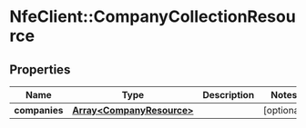 # NfeClient::CompanyCollectionResource

## Properties
Name | Type | Description | Notes
------------ | ------------- | ------------- | -------------
**companies** | [**Array&lt;CompanyResource&gt;**](CompanyResource.md) |  | [optional] 


